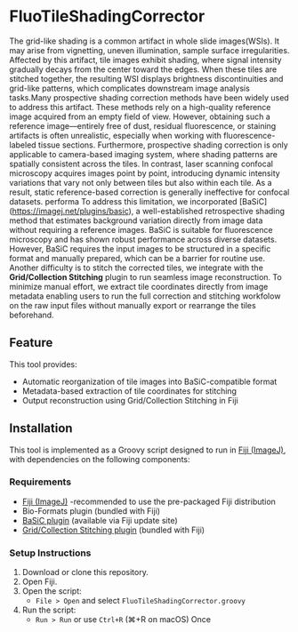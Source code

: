 # FluoTileShadingCorrector
The grid-like shading is a common artifact in whole slide images(WSIs). It may arise from vignetting, uneven illumination, sample surface irregularities. Affected by this artifact, tile images exhibit shading, where signal intensity gradually decays from the center toward the edges. When these tiles are stitched together, the resulting WSI displays brightness discontinuities and grid-like patterns, which complicates downstream image analysis tasks.Many prospective shading correction methods have been widely used to address this artifact. These methods rely on a high-quality reference image acquired from an empty field of view. However, obtaining such a reference image—entirely free of dust, residual fluorescence, or staining artifacts is often unrealistic, especially when working with fluorescence-labeled tissue sections. Furthermore, prospective shading correction is only applicable to camera-based imaging system, where shading patterns are spatially consistent across the tiles. In contrast, laser scanning confocal microscopy acquires images point by point, introducing dynamic intensity variations that vary not only between tiles but also within each tile.  As a result, static reference-based correction is generally ineffective for confocal datasets. performa
To address this limitation, we incorporated [BaSiC] (https://imagej.net/plugins/basic), a well-established retrospective shading method that estimates background variation directly from image data without requiring a reference images. BaSiC is suitable for fluorescence microscopy and has shown robust performance across diverse datasets. However, BaSiC requires the input images to be structured in a specific format and manually prepared, which can be a barrier for routine use. Another difficulty is to stitch the corrected tiles, we integrate with the **Grid/Collection Stitching** plugin to run seamless image reconstruction. To minimize manual effort, we extract tile coordinates directly from image metadata enabling users to run the full correction and stitching workfolow on the raw input files without manually export or rearrange the tiles beforehand.

## Feature
This tool provides:
- Automatic reorganization of tile images into BaSiC-compatible format
- Metadata-based extraction of tile coordinates for stitching
- Output reconstruction using Grid/Collection Stitching in Fiji

## Installation
This tool is implemented as a Groovy script designed to run in  [Fiji (ImageJ)](https://fiji.sc), with dependencies on the following components:

### Requirements
- [Fiji (ImageJ)](https://fiji.sc) -recommended to use the pre-packaged Fiji distribution
- Bio-Formats plugin (bundled with Fiji)
- [BaSiC plugin](https://imagej.net/plugins/basic) (available via Fiji update site)
- [Grid/Collection Stitching plugin](https://imagej.net/plugins/grid-collection-stitching) (bundled with Fiji)

### Setup Instructions
1. Download or clone this repository.
2. Open Fiji.
3. Open the script:
   - `File > Open` and select `FluoTileShadingCorrector.groovy`
4. Run the script:
   - `Run > Run` or use `Ctrl+R` (⌘+R on macOS)
Once 







